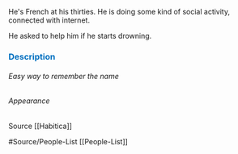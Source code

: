 He's French at his thirties. He is doing some kind of social activity, connected with internet.

He asked to help him if he starts drowning.


### <span style="color:#0070c0">Description</span>


###### Easy way to remember the name


###### Appearance 


Source
[[Habitica]]


#Source/People-List [[People-List]]